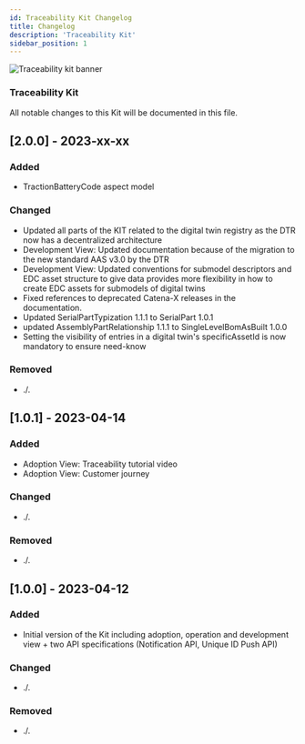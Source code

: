 ```yaml
---
id: Traceability Kit Changelog
title: Changelog
description: 'Traceability Kit'
sidebar_position: 1
---
```


![Traceability kit banner](@site/static/img/doc-traceability_header-minified.png)

### Traceability Kit

All notable changes to this Kit will be documented in this file.

## [2.0.0] - 2023-xx-xx

### Added

- TractionBatteryCode aspect model

### Changed

- Updated all parts of the KIT related to the digital twin registry as the DTR now has a decentralized architecture
- Development View: Updated documentation because of the migration to the new standard AAS v3.0 by the DTR
- Development View: Updated conventions for submodel descriptors and EDC asset structure to give data provides more flexibility in how to create EDC assets for submodels of digital twins
- Fixed references to deprecated Catena-X releases in the documentation.
- Updated SerialPartTypization 1.1.1 to SerialPart 1.0.1
- updated AssemblyPartRelationship 1.1.1 to SingleLevelBomAsBuilt 1.0.0
- Setting the visibility of entries in a digital twin's specificAssetId is now mandatory to ensure need-know

### Removed

- ./.

## [1.0.1] - 2023-04-14

### Added

- Adoption View: Traceability tutorial video
- Adoption View: Customer journey

### Changed

- ./.

### Removed

- ./.

## [1.0.0] - 2023-04-12

### Added

- Initial version of the Kit including adoption, operation and development view + two API specifications (Notification API, Unique ID Push API)

### Changed

- ./.

### Removed

- ./.
